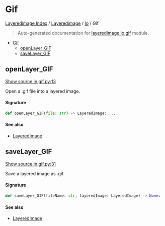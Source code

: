 # Gif

[Layeredimage Index](../../README.md#layeredimage-index) / [Layeredimage](../index.md#layeredimage) / [Io](./index.md#io) / Gif

> Auto-generated documentation for [layeredimage.io.gif](../../../../layeredimage/io/gif.py) module.

- [Gif](#gif)
  - [openLayer_GIF](#openlayer_gif)
  - [saveLayer_GIF](#savelayer_gif)

## openLayer_GIF

[Show source in gif.py:13](../../../../layeredimage/io/gif.py#L13)

Open a .gif file into a layered image.

#### Signature

```python
def openLayer_GIF(file: str) -> LayeredImage: ...
```

#### See also

- [LayeredImage](../layeredimage.md#layeredimage)



## saveLayer_GIF

[Show source in gif.py:31](../../../../layeredimage/io/gif.py#L31)

Save a layered image as .gif.

#### Signature

```python
def saveLayer_GIF(fileName: str, layeredImage: LayeredImage) -> None: ...
```

#### See also

- [LayeredImage](../layeredimage.md#layeredimage)